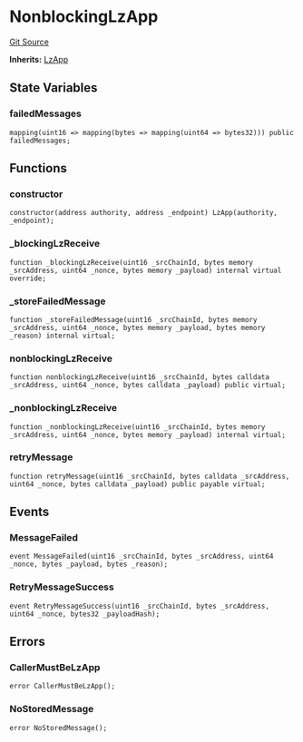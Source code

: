 # NonblockingLzApp
[Git Source](https://github.com/manifoldfinance/mevETH/blob/744c86166044c40a1c176b100f17322ace7974b4/src/layerZero/lzApp/NonblockingLzApp.sol)

**Inherits:**
[LzApp](/docs-output/src/src/layerZero/lzApp/LzApp.sol/abstract.LzApp.md)


## State Variables
### failedMessages

```solidity
mapping(uint16 => mapping(bytes => mapping(uint64 => bytes32))) public failedMessages;
```


## Functions
### constructor


```solidity
constructor(address authority, address _endpoint) LzApp(authority, _endpoint);
```

### _blockingLzReceive


```solidity
function _blockingLzReceive(uint16 _srcChainId, bytes memory _srcAddress, uint64 _nonce, bytes memory _payload) internal virtual override;
```

### _storeFailedMessage


```solidity
function _storeFailedMessage(uint16 _srcChainId, bytes memory _srcAddress, uint64 _nonce, bytes memory _payload, bytes memory _reason) internal virtual;
```

### nonblockingLzReceive


```solidity
function nonblockingLzReceive(uint16 _srcChainId, bytes calldata _srcAddress, uint64 _nonce, bytes calldata _payload) public virtual;
```

### _nonblockingLzReceive


```solidity
function _nonblockingLzReceive(uint16 _srcChainId, bytes memory _srcAddress, uint64 _nonce, bytes memory _payload) internal virtual;
```

### retryMessage


```solidity
function retryMessage(uint16 _srcChainId, bytes calldata _srcAddress, uint64 _nonce, bytes calldata _payload) public payable virtual;
```

## Events
### MessageFailed

```solidity
event MessageFailed(uint16 _srcChainId, bytes _srcAddress, uint64 _nonce, bytes _payload, bytes _reason);
```

### RetryMessageSuccess

```solidity
event RetryMessageSuccess(uint16 _srcChainId, bytes _srcAddress, uint64 _nonce, bytes32 _payloadHash);
```

## Errors
### CallerMustBeLzApp

```solidity
error CallerMustBeLzApp();
```

### NoStoredMessage

```solidity
error NoStoredMessage();
```

